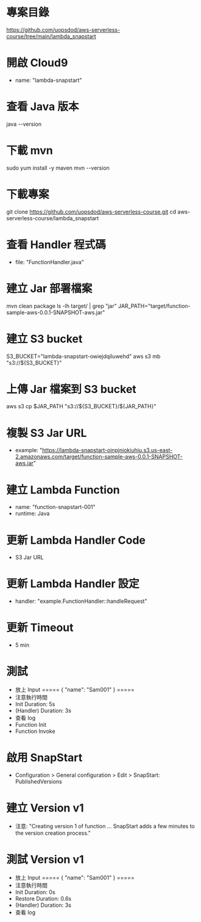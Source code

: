 
# 專案目錄 
https://github.com/uopsdod/aws-serverless-course/tree/main/lambda_snapstart

# 開啟 Cloud9 
 - name: "lambda-snapstart"

# 查看 Java 版本
java --version

# 下載 mvn 
sudo yum install -y maven
mvn --version

# 下載專案
git clone https://github.com/uopsdod/aws-serverless-course.git
cd aws-serverless-course/lambda_snapstart

# 查看 Handler 程式碼 
 - file: "FunctionHandler.java"

# 建立 Jar 部署檔案 
mvn clean package
ls -lh target/ | grep "jar"
JAR_PATH="target/function-sample-aws-0.0.1-SNAPSHOT-aws.jar"

# 建立 S3 bucket 
S3_BUCKET="lambda-snapstart-owiejdqiluwehd"
aws s3 mb "s3://${S3_BUCKET}"

# 上傳 Jar 檔案到 S3 bucket 
aws s3 cp $JAR_PATH "s3://${S3_BUCKET}/${JAR_PATH}" 

# 複製 S3 Jar URL 
- example: "https://lambda-snapstart-oinpjniokiuhiu.s3.us-east-2.amazonaws.com/target/function-sample-aws-0.0.1-SNAPSHOT-aws.jar"

# 建立 Lambda Function 
 - name: "function-snapstart-001"
 - runtime: Java 

# 更新 Lambda Handler Code 
 - S3 Jar URL

# 更新 Lambda Handler 設定 
 - handler: "example.FunctionHandler::handleRequest"

# 更新 Timeout 
 - 5 min 

# 測試 
 - 放上 Input
=====
{
    "name": "Sam001"
}
===== 
 - 注意執行時間
  - Init Duration: 5s
  - (Handler) Duration: 3s
 - 查看 log 
  - Function Init
  - Function Invoke 

# 啟用 SnapStart 
 - Configuration > General configuration > Edit > SnapStart: PublishedVersions

# 建立 Version v1 
 - 注意: "Creating version 1 of function ... SnapStart adds a few minutes to the version creation process." 

# 測試 Version v1 
 - 放上 Input 
=====
{
    "name": "Sam001"
}
===== 
- 注意執行時間
 - Init Duration: 0s
 - Restore Duration: 0.6s
 - (Handler) Duration: 3s
- 查看 log 


